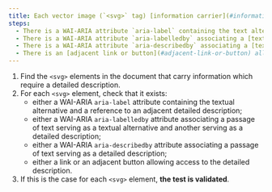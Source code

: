 ```yaml
---
title: Each vector image (`<svg>` tag) [information carrier](#information-carrying-image), which requires a [detailed description](#detail-image-description), checks she one of these conditions?
steps:
  - There is a WAI-ARIA attribute `aria-label` containing the text alternative and a reference to an adjacent [detailed description](#description-detailee-image).
  - There is a WAI-ARIA attribute `aria-labelledby` associating a [text passage](#text-passage-linked-by-aria-labelledby-or-aria-describedby) serving as a textual alternative and a other serving as [detailed description](#description-detailee-image).
  - There is a WAI-ARIA attribute `aria-describedby` associating a [text passage](#text-passage-linked-by-aria-labelledby-or-aria-describedby) acting as [detailed description]( #detailed-image-description).
  - There is an [adjacent link or button](#adjacent-link-or-button) allowing access to the [detailed description](#detail-image-description).
---
```


1. Find the `<svg>` elements in the document that carry information which require a detailed description.
2. For each `<svg>` element, check that it exists:
   - either a WAI-ARIA `aria-label` attribute containing the textual alternative and a reference to an adjacent detailed description;
   - either a WAI-ARIA `aria-labelledby` attribute associating a passage of text serving as a textual alternative and another serving as a detailed description;
   - either a WAI-ARIA `aria-describedby` attribute associating a passage of text serving as a detailed description;
   - either a link or an adjacent button allowing access to the detailed description.
3. If this is the case for each `<svg>` element, **the test is validated**.
